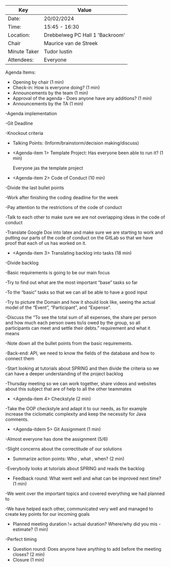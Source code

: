 | Key | Value |
| --- | --- |
| Date: | 20/02/2024 |
| Time: | 15:45 - 16:30 |
| Location: | Drebbelweg PC Hall 1 'Backroom' |
| Chair | Maurice van de Streek |
| Minute Taker | Tudor Iustin |
| Attendees: | Everyone |
Agenda Items:
- Opening by chair (1 min)
- Check-in: How is everyone doing? (1 min)
- Announcements by the team (1 min)
- Approval of the agenda - Does anyone have any additions? (1 min)
- Announcements by the TA (1 min)
  
-Agenda implementation

-Git Deadline

-Knockout criteria

- Talking Points: (Inform/brainstorm/decision making/discuss)
- <Agenda-item 1> Template Project: Has everyone been able to run it? (1 min)

  Everyone jas the template project
- <Agenda-item 2> Code of Conduct (10 min)

-Divide the last bullet points

-Work after finishing the coding deadline for the week

-Pay attention to the restrictions of the code of conduct

-Talk to each other to make sure we are not overlapping ideas in the code of conduct

-Translate Google Dox into latex and make sure we are starting to work and putting our parts of the code of conduct on the GitLab so that we have proof that each of us has worked on it.

- <Agenda-item 3> Translating backlog into tasks (18 min)

-Divide backlog 

-Basic requirements is going to be our main focus

-Try to find out what are the most important “base” tasks so far

-To the “basic” tasks so that we can all be able to have a good input

-Try to picture the Domain and how it should look like, seeing the actual model of the “Event”, “Participant”, and “Expense”.

-Discuss the “To see the total sum of all expenses, the share per person and how much each person owes to/is owed by the group, so all participants can meet and settle their debts.” requirement and what it means

-Note down all the bullet points from the basic requirements.

-Back-end: API, we need to know the fields of the database and how to connect them

-Start looking at tutorials about SPRING and then divide the criteria so we can have a deeper understanding of the project backlog

-Thursday meeting so we can work together, share videos and websites about this subject that are of help to all the other teammates
- <Agenda-item 4> Checkstyle (2 min)

-Take the OOP checkstyle and adapt it to our needs, as for example increase the ciclomatic complexity and keep the necessity for Java comments.

- <Agenda-itdem 5> Git Assignment (1 min)

-Almost everyone has done the assignment (5/6)

-Slight concerns about the correctitude of our solutions

- Summarize action points: Who , what , when? (2 min)

-Everybody looks at tutorials about SPRING and reads the backlog

- Feedback round: What went well and what can be improved next time? (1 min)

-We went over the important topics and covered everything we had planned to

-We have helped each other, communicated very well and managed to create key points for our incoming goals

- Planned meeting duration != actual duration? Where/why did you mis -estimate? (1 min)

-Perfect timing
- Question round: Does anyone have anything to add before the meeting closes? (2 min)
- Closure (1 min)
